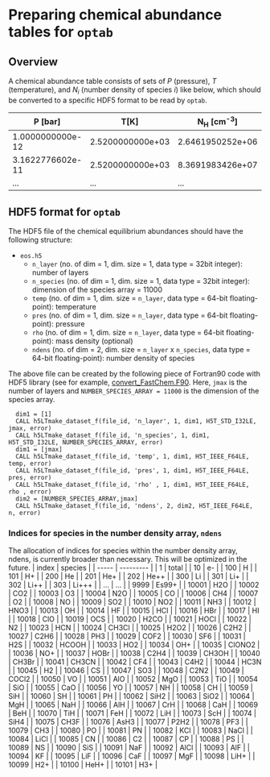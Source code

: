 # Preparing chemical abundance tables for `optab`

## Overview
A chemical abundance table consists of sets of *P* (pressure), *T* (temperature), and *N<sub>i</sub>* (number density of species *i*) like below, which should be converted to a specific HDF5 format to be read by `optab`.

   | P [bar] | T[K] | N<sub>H</sub> [cm<sup>-3</sup>] | N<sub>e</sub> [cm<sup>-3</sup>] | ...  |
   | ---------------- | ---------------- | ---------------- | ---------------- | ---- |
   | 1.0000000000e-12 | 2.5200000000e+03 | 2.6461950252e+06 | 2.9824566824e+02 | ...  |
   | 3.1622776602e-11 | 2.5200000000e+03 | 8.3691983426e+07 | 8.4813733226e+03 | ...  |
   | ...              | ...              | ...              | ...              | ...  |

## HDF5 format for `optab`

The HDF5 file of the chemical equilibrium abundances should have the following structure:
* `eos.h5`
  * `n_layer` (no. of dim = 1, dim. size = 1, data type = 32bit integer): number of layers
  * `n_species` (no. of dim = 1, dim. size = 1, data type = 32bit integer): dimension of the species array = 11000
  * `temp` (no. of dim = 1, dim. size = `n_layer`, data type = 64-bit floating-point): temperature
  * `pres` (no. of dim = 1, dim. size = `n_layer`, data type = 64-bit floating-point): pressure
  * `rho` (no. of dim = 1, dim. size = `n_layer`, data type = 64-bit floating-point): mass density (optional)
  * `ndens` (no. of dim = 2, dim. size = `n_layer` x `n_species`, data type = 64-bit floating-point): number density of species

The above file can be created by the following piece of Fortran90 code with HDF5 library (see for example, [convert_FastChem.F90](https://github.com/nombac/optab/blob/main/eos/src/convert_FastChem.F90). Here, `jmax` is the number of layers and `NUMBER_SPECIES_ARRAY = 11000` is the dimension of the species array.
```
  dim1 = [1]
  CALL h5LTmake_dataset_f(file_id, 'n_layer', 1, dim1, H5T_STD_I32LE, jmax, error)
  CALL h5LTmake_dataset_f(file_id, 'n_species', 1, dim1, H5T_STD_I32LE, NUMBER_SPECIES_ARRAY, error)
  dim1 = [jmax]
  CALL h5LTmake_dataset_f(file_id, 'temp', 1, dim1, H5T_IEEE_F64LE, temp, error)
  CALL h5LTmake_dataset_f(file_id, 'pres', 1, dim1, H5T_IEEE_F64LE, pres, error)
  CALL h5LTmake_dataset_f(file_id, 'rho' , 1, dim1, H5T_IEEE_F64LE, rho , error)
  dim2 = [NUMBER_SPECIES_ARRAY,jmax]
  CALL h5LTmake_dataset_f(file_id, 'ndens', 2, dim2, H5T_IEEE_F64LE, n, error)
```

### Indices for species in the number density array, `ndens`
The allocation of indices for species within the number density array, ndens, is currently broader than necessary. This will be optimized in the future.
| index | species   |
| ----- | --------- |
| 1     | total     |
| 10    | e-        |
| 100   | H         |
| 101   | H+        |
| 200   | He        |
| 201   | He+       |
| 202   | He++      |
| 300   | Li        |
| 301   | Li+       |
| 302   | Li++      |
| 303   | Li+++     |
| ...   | ...       |
| 9999  | Es99+     |
| 10001 | H2O       |
| 10002 | CO2       |
| 10003 | O3        |
| 10004 | N2O       |
| 10005 | CO        |
| 10006 | CH4       |
| 10007 | O2        |
| 10008 | NO        |
| 10009 | SO2       |
| 10010 | NO2       |
| 10011 | NH3       |
| 10012 | HNO3      |
| 10013 | OH        |
| 10014 | HF        |
| 10015 | HCl       |
| 10016 | HBr       |
| 10017 | HI        |
| 10018 | ClO       |
| 10019 | OCS       |
| 10020 | H2CO      |
| 10021 | HOCl      |
| 10022 | N2        |
| 10023 | HCN       |
| 10024 | CH3Cl     |
| 10025 | H2O2      |
| 10026 | C2H2      |
| 10027 | C2H6      |
| 10028 | PH3       |
| 10029 | COF2      |
| 10030 | SF6       |
| 10031 | H2S       |
| 10032 | HCOOH     |
| 10033 | HO2       |
| 10034 | OH+       |
| 10035 | ClONO2    |
| 10036 | NO+       |
| 10037 | HOBr      |
| 10038 | C2H4      |
| 10039 | CH3OH     |
| 10040 | CH3Br     |
| 10041 | CH3CN     |
| 10042 | CF4       |
| 10043 | C4H2      |
| 10044 | HC3N      |
| 10045 | H2        |
| 10046 | CS        |
| 10047 | SO3       |
| 10048 | C2N2      |
| 10049 | COCl2     |
| 10050 | VO        |
| 10051 | AlO       |
| 10052 | MgO       |
| 10053 | TiO       |
| 10054 | SiO       |
| 10055 | CaO       |
| 10056 | YO        |
| 10057 | NH        |
| 10058 | CH        |
| 10059 | SiH       |
| 10060 | SH        |
| 10061 | PH        |
| 10062 | SiH2      |
| 10063 | SiO2      |
| 10064 | MgH       |
| 10065 | NaH       |
| 10066 | AlH       |
| 10067 | CrH       |
| 10068 | CaH       |
| 10069 | BeH       |
| 10070 | TiH       |
| 10071 | FeH       |
| 10072 | LiH       |
| 10073 | ScH       |
| 10074 | SiH4      |
| 10075 | CH3F      |
| 10076 | AsH3      |
| 10077 | P2H2      |
| 10078 | PF3       |
| 10079 | CH3       |
| 10080 | PO        |
| 10081 | PN        |
| 10082 | KCl       |
| 10083 | NaCl      |
| 10084 | LiCl      |
| 10085 | CN        |
| 10086 | C2        |
| 10087 | CP        |
| 10088 | PS        |
| 10089 | NS        |
| 10090 | SiS       |
| 10091 | NaF       |
| 10092 | AlCl      |
| 10093 | AlF       |
| 10094 | KF        |
| 10095 | LiF       |
| 10096 | CaF       |
| 10097 | MgF       |
| 10098 | LiH+      |
| 10099 | H2+       |
| 10100 | HeH+      |
| 10101 | H3+       |
